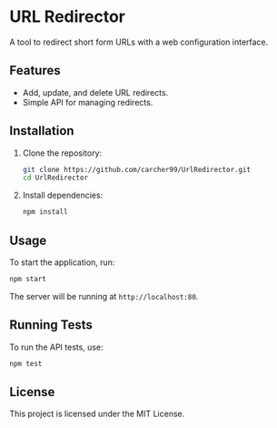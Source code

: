 # URL Redirector

A tool to redirect short form URLs with a web configuration interface.

## Features

- Add, update, and delete URL redirects.
- Simple API for managing redirects.

## Installation

1. Clone the repository:
   ```bash
   git clone https://github.com/carcher99/UrlRedirector.git
   cd UrlRedirector
   ```

2. Install dependencies:
   ```bash
   npm install
   ```

## Usage

To start the application, run:
```bash
npm start
```

The server will be running at `http://localhost:80`.

## Running Tests

To run the API tests, use:
```bash
npm test
```

## License

This project is licensed under the MIT License.
